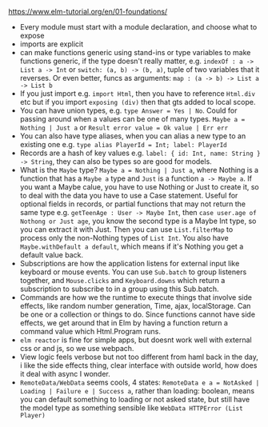 https://www.elm-tutorial.org/en/01-foundations/

- Every module must start with a module declaration, and choose what to expose
- imports are explicit
- can make functions generic using stand-ins or type variables to make functions generic, if the type doesn't really matter, e.g. `indexOf : a -> List a -> Int` or `switch: (a, b) -> (b, a)`, tuple of two variables that it reverses. Or even better, funcs as arguments: `map : (a -> b) -> List a -> List b
`
- If you just import e.g. `import Html`, then you have to reference `Html.div` etc but if you import `exposing (div)` then that gts added to local scope.
- You can have union types, e.g. `type Answer = Yes | No`. Could for passing around when a values can be one of many types. `Maybe a = Nothing | Just a` or `Result error value = Ok value | Err err`
- You can also have type aliases, when you can alias a new type to an existing one e.g. `type alias PlayerId = Int; label: PlayerId`
- Records are a hash of key values e.g. `label: { id: Int, name: String } -> String`, they can also be types so are good for models.
- What is the `Maybe` type? `Maybe a = Nothing | Just a`, where Nothing is a function that has a `Maybe a` type and `Just` is a function `a -> Maybe a`. If you want a Maybe calue, you have to use Nothing or Just to create it, so to deal with the data you have to use a Case statement. Useful for optional fields in records, or partial functions that may not return the same type e.g. `getTeenAge : User -> Maybe Int`, then `case user.age of Nothong or Just age`, you know the second type is a Maybe Int type, so you can extract it with Just. Then you can use `List.filterMap` to process only the non-Nothing types of `List Int`. You also have `Maybe.withDefault a default`, which means if it's Nothing you get a default value back.
- Subscriptions are how the application listens for external input like keyboard or mouse events. You can use `Sub.batch` to group listeners together, and `Mouse.clicks` and `Keyboard.downs` which return a subscription to subscribe to in a group using this Sub.batch.
- Commands are how we the runtime to execute things that involve side effects, like random number generation, Time, ajax, localStorage. Can be one or a collection or things to do. Since functions cannot have side effects, we get around that in Elm by having a function return a command value which Html.Program runs.
- `elm reactor` is fine for simple apps, but doesnt work well with external css or and js, so we use webpach.
- View logic feels verbose but not too different from haml back in the day, i like the side effects thing, clear interface with outside world, how does it deal with async I wonder.
- `RemoteData/WebData` seems cools, 4 states: `RemoteData e a = NotAsked | Loading | Failure e | Success a`, rather than loading: boolean, means you can default something to loading or not asked state, but still have the model type as something sensible like `WebData HTTPError (List Player)`

